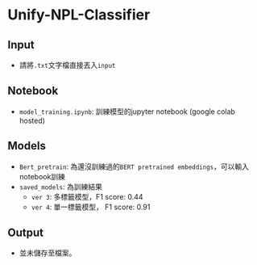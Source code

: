 # Unify-NPL-Classifier


## Input

- 請將`.txt`文字檔直接丟入`input`

## Notebook
- `model_training.ipynb`: 訓練模型的jupyter notebook (google colab hosted)

## Models
- `Bert_pretrain`: 為還沒訓練過的`BERT pretrained embeddings`，可以輸入notebook訓練
- `saved_models`: 為訓練結果
    - `ver 3`: 多標籤模型，F1 score: 0.44
    - `ver 4`: 單一標籤模型， F1 score: 0.91

## Output
-  並未儲存至檔案。
